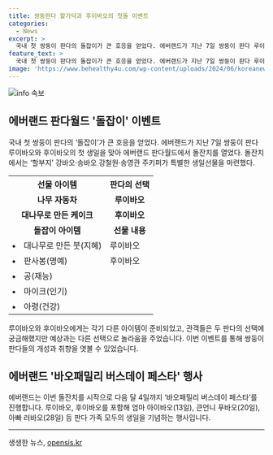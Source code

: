 ```yaml
---
title: 쌍둥판다 왈가닥과 후이바오의 첫돌 이벤트
categories:
  - News
excerpt: >
  국내 첫 쌍둥이 판다의 돌잡이가 큰 호응을 얻었다. 에버랜드가 지난 7일 쌍둥이 판다 루이바오와 후이바오의 첫 생일을 맞아 특별한 축하를 했는데, 돌잔치는 대형 케이크와 돌잡이 아이템으로 루이바오와 후이바오에게 각각 할부지(강철원 주키퍼)와 마이크(송영관 주키퍼)를 선물했다. 판다 팬들의 예상을 깨고 선택한 아이템으로 관객들을 놀라게 했으며, 이 특별한 이벤트는 바오패밀리 버스데이 페스타의 시작이자 생일을 기념하는 행사 중 하나로 진행되고 있다.
feature_text: >
  국내 첫 쌍둥이 판다의 돌잡이가 큰 호응을 얻었다. 에버랜드가 지난 7일 쌍둥이 판다 루이바오와 후이바오의 첫 생일을 맞아 특별한 축하를 했는데, 돌잔치는 대형 케이크와 돌잡이 아이템으로 루이바오와 후이바오에게 각각 할부지(강철원 주키퍼)와 마이크(송영관 주키퍼)를 선물했다. 판다 팬들의 예상을 깨고 선택한 아이템으로 관객들을 놀라게 했으며, 이 특별한 이벤트는 바오패밀리 버스데이 페스타의 시작이자 생일을 기념하는 행사 중 하나로 진행되고 있다.
image: 'https://www.behealthy4u.com/wp-content/uploads/2024/06/koreanews.jpg'
---
```


<p><img src="https://www.behealthy4u.com/wp-content/uploads/2024/06/koreanews.jpg" alt="info 속보" /></p>

<h2 data-ke-size="size26">에버랜드 판다월드 '돌잡이' 이벤트</h2>

<p data-ke-size="size16">국내 첫 쌍둥이 판다의 ‘돌잡이’가 큰 호응을 얻었다. 에버랜드가 지난 7일 쌍둥이 판다 루이바오와 후이바오의 첫 생일을 맞아 에버랜드 판다월드에서 돌잔치를 열었다. 돌잔치에서는 ‘할부지’ 강바오‧송바오 강철원‧송영관 주키퍼가 특별한 생일선물을 마련했다.</p>

<table>
  <tr>
    <th>선물 아이템</th>
    <th>판다의 선택</th>
  </tr>
  <tr>
    <td style="text-align: center; height: 17px;"><b>나무 자동차</b></td>
    <td style="text-align: center; height: 17px;"><b>루이바오</b></td>
  </tr>
  <tr>
    <td style="text-align: center; height: 17px;"><b>대나무로 만든 케이크</b></td>
    <td style="text-align: center; height: 17px;"><b>후이바오</b></td>
  </tr>
  <tr>
    <td style="text-align: center; height: 17px;"><b>돌잡이 아이템</b></td>
    <td style="text-align: center; height: 17px;"><b>선물 내용</b></td>
  </tr>
  <tr>
    <td><li>대나무로 만든 붓(지혜)</li></td>
    <td>루이바오</td>
  </tr>
  <tr>
    <td><li>판사봉(명예)</li></td>
    <td>후이바오</td>
  </tr>
  <tr>
    <td><li>공(재능)</li></td>
    <td> </td>
  </tr>
  <tr>
    <td><li>마이크(인기)</li></td>
    <td> </td>
  </tr>
  <tr>
    <td><li>아령(건강)</li></td>
    <td> </td>
  </tr>
</table>

<p data-ke-size="size16">루이바오와 후이바오에게는 각기 다른 아이템이 준비되었고, 관객들은 두 판다의 선택에 궁금해했지만 예상과는 다른 선택으로 놀라움을 주었습니다. 이번 이벤트를 통해 쌍둥이 판다들의 개성과 취향을 엿볼 수 있었습니다.</p>

<h2 data-ke-size="size26">에버랜드 '바오패밀리 버스데이 페스타' 행사</h2>

<p data-ke-size="size16">에버랜드는 이번 돌잔치를 시작으로 다음 달 4일까지 ‘바오패밀리 버스데이 페스타’를 진행합니다. 루이바오, 후이바오를 포함해 엄마 아이바오(13일), 큰언니 푸바오(20일), 아빠 러바오(28일) 등 판다 가족 모두의 생일을 기념하는 행사입니다.</p>

<hr>
생생한 뉴스, <a href="https://opensis.kr" rel="dofollow">opensis.kr</a>


